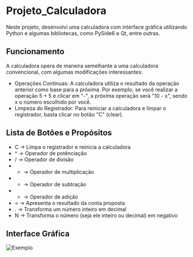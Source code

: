 # Projeto_Calculadora

Neste projeto, desenvolvi uma calculadora com interface gráfica utilizando Python e algumas bibliotecas, como PySide6 e Qt, entre outras.

## Funcionamento
A calculadora opera de maneira semelhante a uma calculadora convencional, com algumas modificações interessantes:
- Operações Contínuas: A calculadora utiliza o resultado da operação anterior como base para a próxima. Por exemplo, se você realizar a operação 5 + 5 e clicar em "-", a próxima operação será "10 - x", sendo x o número escolhido por você.
-  Limpeza do Registrador: Para reiniciar a calculadora e limpar o registrador, basta clicar no botão "C" (clear).

## Lista de Botões e Propósitos
- C -> Limpa o registrador e reinicia a calculadora
- ^ -> Operador de potênciação
- / -> Operador de divisão
- * -> Operador de multiplicação
- - -> Operador de subtração
- + -> Operador de adição
- = -> Apresenta o resultado da conta proposta
- . -> Transforma um número inteiro em decimal
- N -> Transforma o número (seja ele inteiro ou decimal) em negativo

## Interface Gráfica
![Exemplo](https://github.com/ThiagoBrandaorj/Projeto_Calculadora/assets/126194290/e3187357-3b23-4ef2-9a48-8d44a4510a21) 
